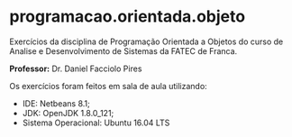 # programacao.orientada.objeto
Exercícios da disciplina de Programação Orientada a Objetos do curso de Analise e Desenvolvimento de Sistemas da FATEC de Franca.

**Professor:** Dr. Daniel Facciolo Pires

Os exercícios foram feitos em sala de aula utilizando:
- IDE: Netbeans 8.1;
- JDK: OpenJDK 1.8.0_121;
- Sistema Operacional: Ubuntu 16.04 LTS
